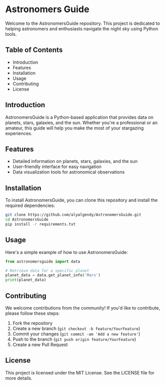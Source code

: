 # Astronomers Guide

Welcome to the AstronomersGuide repository. This project is dedicated to helping astronomers and enthusiasts navigate the night sky using Python tools.

## Table of Contents
- Introduction
- Features
- Installation
- Usage
- Contributing
- License

## Introduction
AstronomersGuide is a Python-based application that provides data on planets, stars, galaxies, and the sun. Whether you're a professional or an amateur, this guide will help you make the most of your stargazing experiences.

## Features
- Detailed information on planets, stars, galaxies, and the sun
- User-friendly interface for easy navigation
- Data visualization tools for astronomical observations

## Installation
To install AstronomersGuide, you can clone this repository and install the required dependencies:

```bash
git clone https://github.com/alyalgendy/AstronomersGuide.git
cd AstronomersGuide
pip install -r requirements.txt
```

## Usage
Here's a simple example of how to use AstronomersGuide:

```python
from astronomersguide import data

# Retrieve data for a specific planet
planet_data = data.get_planet_info('Mars')
print(planet_data)
```

## Contributing
We welcome contributions from the community! If you'd like to contribute, please follow these steps:
1. Fork the repository
2. Create a new branch (`git checkout -b feature/YourFeature`)
3. Commit your changes (`git commit -am 'Add a new feature'`)
4. Push to the branch (`git push origin feature/YourFeature`)
5. Create a new Pull Request

## License
This project is licensed under the MIT License. See the LICENSE file for more details.
